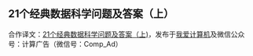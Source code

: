 ## 21个经典数据科学问题及答案（上） ##

合作译文：[21个经典数据科学问题及答案（上)](https://mp.weixin.qq.com/s/bP1xBaZr0MxD2cVKEFEjiA)，发布于[我爱计算机](http://www.52cs.org)及微信公众号：计算广告（微信号：Comp_Ad）
